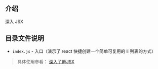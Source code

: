 ## 介绍

深入 JSX

## 目录文件说明

- `index.js` - 入口（演示了 react 快捷创建一个简单可复用的 li 列表的方式）

> 具体使用参看：
[深入了解JSX](https://zh-hans.reactjs.org/docs/jsx-in-depth.html)